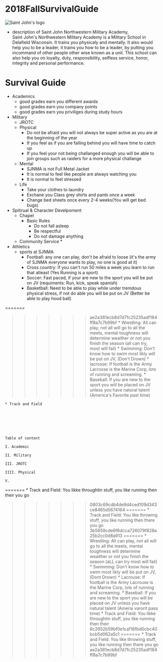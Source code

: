 # 2018FallSurvivalGuide
![Saint John's logo](https://www.sjnma.org/m/custom/images/header_img.png)
* description of Saint John Northwestern Military Academy,  
 Saint John's Northwestern Military Academy is a Military School in Delafield Wisconsin. It trains you physicaly and mentally. It also would help you to be a leader, it trains you how to be a leader, by putting you incommand of other people other wise known as a unit. This school can also help you on loyalty, duty, responsibility, selfless service, honor, integrity and personal performance.

# Survival Guide
* Academics
    * good grades earn you different awards 
    * good grades earn you company points 
    * good grades earn you priviliges during study hours 
* Military
    * JROTC
    * Physical
        * Do not be afraid you will not always be super active as you are at the beginning of the year
        * If you feel as if you are falling behind you will have time to catch up
        * If you feel your not being challanged enough you will be able to join groups such as raiders for a more physical challange
    * Mental
        * SJNMA is not Full Metal Jacket
        * It is normal to feel like people are always watching you
        * It is normal  to feel stressed
    * Life
        * Take your clothes to laundry
        * Exchane you Class grey shirts and pants once a week
        * Change bed sheets once every 2-4 weeks(You will get bed bugs)
* Spitirual & Character Develpoment
    * Chapel
        * Basic Rules
            * Do not fall asleep
            * Be respectful
            * Do not damage anything
    * Community Service
        * 
* Athletics
    * sports at SJNMA
        * Football: any one can play, don't be afraid to loose (it's the army of SJNMA everyone wants to play, no one is good at it)
        * Cross country: If you can't run 50 miles a week you learn to run that atleast (Yes Running is a sport)
        * Soccer: Fast paced, if your are new to the sport you will be put on JV (requiments: Run, kick, speak spanish)
        * Basketball: Need to be able to play while under tremdous physical stress, if not do able you will be put on JV (Better be able to play hood ball)

=======
>>>>>>> ae2a381ecb8d7d7fc25235adf184ff8a7c7b99bf
        * Wrestling: All can play, not all will go to all the meets, mental toughness will determine weaither or not you finish the season (all can try, most will fail)
        * Swimming: Don't know how to swim most likly will be put on JV, (Don't Drown)
        * lacrosse: If football is the Army Lacrosse is the Marine Corp, lots of running and screaming.
        * Baseball: If you are new to the sport you will be placed on JV unless you have natural talent     (America's Favorite past time)

    * Track and Field







    Table of content

    I. Academic

    II. Military

    III. JROTC

    IIII. Physical

    V. 

=======
        *  Track and Field: You likke throughtin stuff, you like running then their you go
>>>>>>> 0803c69cdb4de9d4ced109d343ce8465d5674164
=======
        *  Track and Field: You like throwing stuff, you like running then there you go
>>>>>>> 3b5659cde6f6dcca726079f828a25b2cc0d8a913
=======
        * Wrestling: All can play, not all will go to all the meets, mental toughness will determine weaither or not you finish the season (aLL can try most will fail)
        * Swimming: Don't know how to swim most likly will be put on JV, (Dont Drown)
        * Lacrouse: If football is the Army Lacrouse is the Marine Corp, lots of running and screaming.
        * Baseball: If you are new to the sport you will be placed on JV unless you have natural talent (Ameria varorit pass time)
        *  Track and Field: You likke throughtin stuff, you like running then their 
>>>>>>> 6c2652b59bf0e1caf16fbd0cbc40bcb5d062a5c1
=======
        *  Track and Field: You like throwing stuff, you like running then there you go
>>>>>>> ae2a381ecb8d7d7fc25235adf184ff8a7c7b99bf
